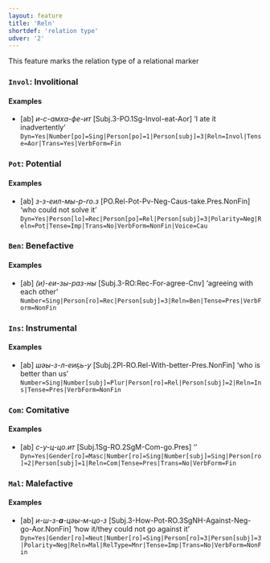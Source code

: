 ```yaml
---
layout: feature
title: 'Reln'
shortdef: 'relation type'
udver: '2'
---
```


This feature marks the relation type of a relational marker

### <a name="Invol">`Invol`</a>: Involitional

#### Examples

* [ab] _и-с-амха-фе-ит_ [Subj.3-PO.1Sg-Invol-eat-Aor] ‘I ate it inadvertently’ `Dyn=Yes|Number[po]=Sing|Person[po]=1|Person[subj]=3|Reln=Invol|Tense=Aor|Trans=Yes|VerbForm=Fin`

### <a name="Pot">`Pot`</a>: Potential

#### Examples

* [ab] _з-з-еил-мы-р-го.з_ [PO.Rel-Pot-Pv-Neg-Caus-take.Pres.NonFin] ‘who could not solve it’ `Dyn=Yes|Person[lo]=Rec|Person[po]=Rel|Person[subj]=3|Polarity=Neg|Reln=Pot|Tense=Imp|Trans=No|VerbForm=NonFin|Voice=Cau`

### <a name="Ben">`Ben`</a>: Benefactive

#### Examples

* [ab] _(и)-еи-зы-раз-ны_ [Subj.3-RO:Rec-For-agree-Cnv] ‘agreeing with each other’ `Number=Sing|Person[ro]=Rec|Person[subj]=3|Reln=Ben|Tense=Pres|VerbForm=NonFin`

### <a name="Ins">`Ins`</a>: Instrumental

#### Examples

* [ab] _шәы-з-л-еиҕь-у_ [Subj.2Pl-RO.Rel-With-better-Pres.NonFin] ‘who is better than us’ `Number=Sing|Number[subj]=Plur|Person[ro]=Rel|Person[subj]=2|Reln=Ins|Tense=Pres|VerbForm=NonFin`

### <a name="Com">`Com`</a>: Comitative

#### Examples

* [ab] _с-у-ц-цо.ит_ [Subj.1Sg-RO.2SgM-Com-go.Pres] ‘’ `Dyn=Yes|Gender[ro]=Masc|Number[ro]=Sing|Number[subj]=Sing|Person[ro]=2|Person[subj]=1|Reln=Com|Tense=Pres|Trans=No|VerbForm=Fin`

### <a name="Mal">`Mal`</a>: Malefactive

#### Examples

* [ab] _и-ш-з-<b>а</b>-цәы-м-цо-з_ [Subj.3-How-Pot-RO.3SgNH-Against-Neg-go-Aor.NonFin] ‘how it/they could not go against it’ `Dyn=Yes|Gender[ro]=Neut|Number[ro]=Sing|Person[ro]=3|Person[subj]=3|Polarity=Neg|Reln=Mal|RelType=Mnr|Tense=Imp|Trans=No|VerbForm=NonFin`

<!-- Interlanguage links updated Po 11. listopadu 2024, 20:10:05 CET -->
